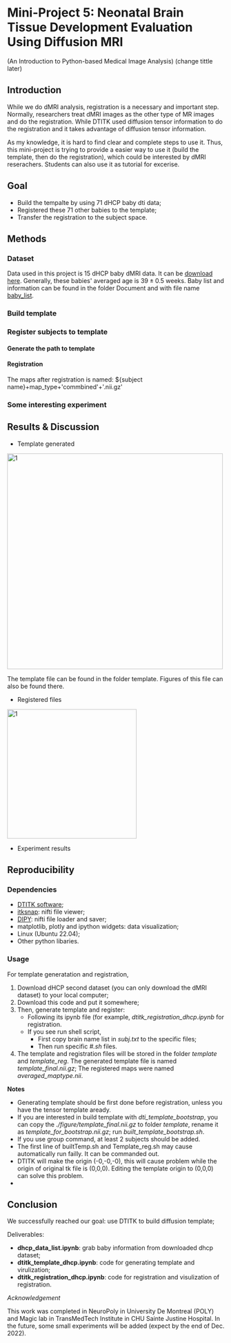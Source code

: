 # Mini-Project 5: Neonatal Brain Tissue Development Evaluation Using Diffusion MRI
(An Introduction to Python-based Medical Image Analysis) (change tittle later)

## Introduction
While we do dMRI analysis, registration is a necessary and important step. Normally, researchers treat dMRI images as the other type of MR images and do the registration. While DTITK used diffusion tensor information to do the registration and it takes advantage of diffusion tensor information. 

As my knowledge, it is hard to find clear and complete steps to use it. Thus, this mini-project is trying to provide a easier way to use it (build the template, then do the registration), which could be interested by dMRI reserachers. Students can also use it as tutorial for excerise. 

## Goal
* Build the tempalte by using $71$ dHCP baby dti data;
* Registered these $71$ other babies to the template;
* Transfer the registration to the subject space.

## Methods

### Dataset
Data used in this project is 15 dHCP baby dMRI data. It can be [download here](http://www.developingconnectome.org/data-release/second-data-release/). Generally, these babies' averaged age is $39\pm0.5$ weeks. Baby list and information can be found in the folder Document and with file name [baby_list](https://github.com/zhangerjun/DTI-TK-Build-Template/blob/main/Document/baby_list.xlsx). 





### Build template


### Register subjects to template
#### Generate the path to template
#### Registration

The maps after registration is named: ${subject name}+map_type+'commbined'+'.nii.gz'
### Some interesting experiment
## Results & Discussion
* Template generated
<div align="left">
	<img src="./figure/template_rgb.png" width="500" alt="1" title="template created (rgb map)">
</div>

The template file can be found in the folder template. Figures of this file can also be found there.

* Registered files

<div align="left">
	<img src="./figure/fa_after_registration.gif" width="300" alt="1" title="FA after registration">
</div>

* Experiment results

## Reproducibility
### Dependencies
* [DTITK software](https://dti-tk.sourceforge.net/pmwiki/pmwiki.php?n=Main.HomePage);
* [itksnap](http://www.itksnap.org/pmwiki/pmwiki.php): nifti file viewer;
* [DIPY](https://dipy.org/): nifti file loader and saver;
* matplotlib, plotly and ipython widgets: data visualization;
* Linux (Ubuntu 22.04);
* Other python libaries.
### Usage
For template generatation and registration, 
1. Download dHCP second dataset (you can only download the dMRI dataset) to your local computer;
2. Download this code and put it somewhere;
3. Then, generate template and register:
	* Following its ipynb file (for example, *dtitk_registration_dhcp.ipynb* for registration. 
	* If you see run shell script,
		* First copy brain name list in *subj.txt* to the specific files;
		* Then run specific *#.sh* files.
4. The template and registration files will be stored in the folder *template* and *template_reg*. The generated template file is named *template_final.nii.gz*; The registered maps were named *averaged_maptype.nii*.

**Notes** 

* Generating template should be first done before registration, unless you have the tensor template aready.
* If you are interested in build template with *dti_template_bootstrap*, you can copy the *./figure/template_final.nii.gz* to folder *template*, rename it as *template_for_bootstrap.nii.gz*; run *built_template_bootstrap.sh*.
* If you use group command, at least $2$ subjects should be added.
* The first line of builtTemp.sh and Template_reg.sh may cause automatically run failly. It can be commanded out. 
* DTITK will make the origin (-0,-0,-0), this will cause problem while the origin of original tk file is (0,0,0). Editing the template origin to (0,0,0) can solve this problem.
* 
## Conclusion
We successfully reached our goal: use DTITK to build diffusion template;

Deliverables:
* **dhcp_data_list.ipynb**: grab baby information from downloaded dhcp dataset;
* **dtitk_template_dhcp.ipynb**: code for generating template and virulization;
* **dtitk_registration_dhcp.ipynb**: code for registration and visulization of registration.



*Acknowledgement*

This work was completed in NeuroPoly in University De Montreal (POLY) and Magic lab in TransMedTech Institute in CHU Sainte Justine Hospital. In the future, some small experiments will be added (expect by the end of Dec. 2022). 
